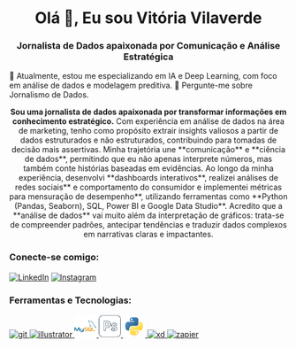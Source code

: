 <h1 align="center">Olá 👋, Eu sou Vitória Vilaverde</h1> <h3 align="center">Jornalista de Dados apaixonada por Comunicação e Análise Estratégica</h3>
🌱 Atualmente, estou me especializando em IA  e Deep Learning, com foco em análise de dados e modelagem preditiva.
💬 Pergunte-me sobre Jornalismo de Dados.
<p align="center"><strong>Sou uma jornalista de dados apaixonada por transformar informações em conhecimento estratégico.</strong> Com experiência em análise de dados na área de marketing, tenho como propósito extrair insights valiosos a partir de dados estruturados e não estruturados, contribuindo para tomadas de decisão mais assertivas. Minha trajetória une **comunicação** e **ciência de dados**, permitindo que eu não apenas interprete números, mas também conte histórias baseadas em evidências. Ao longo da minha experiência, desenvolvi **dashboards interativos**, realizei análises de redes sociais** e comportamento do consumidor e implementei métricas para mensuração de desempenho**, utilizando ferramentas como **Python (Pandas, Seaborn), SQL, Power BI e Google Data Studio**. Acredito que a **análise de dados** vai muito além da interpretação de gráficos: trata-se de compreender padrões, antecipar tendências e traduzir dados complexos em narrativas claras e impactantes.</p> <h3 align="left">Conecte-se comigo:</h3> <p align="left"> <a href="https://www.linkedin.com/in/vit%C3%B3ria-vilaverde-07b656218/" target="blank"><img align="center" src="https://raw.githubusercontent.com/rahuldkjain/github-profile-readme-generator/master/src/images/icons/Social/linked-in-alt.svg" alt="LinkedIn" height="30" width="40" /></a> <a href="https://instagram.com/vick_vilaverde" target="blank"><img align="center" src="https://raw.githubusercontent.com/rahuldkjain/github-profile-readme-generator/master/src/images/icons/Social/instagram.svg" alt="Instagram" height="30" width="40" /></a> </p> <h3 align="left">Ferramentas e Tecnologias:</h3> <p align="left"> <a href="https://git-scm.com/" target="_blank" rel="noreferrer"> <img src="https://www.vectorlogo.zone/logos/git-scm/git-scm-icon.svg" alt="git" width="40" height="40"/> </a> <a href="https://www.adobe.com/in/products/illustrator.html" target="_blank" rel="noreferrer"> <img src="https://www.vectorlogo.zone/logos/adobe_illustrator/adobe_illustrator-icon.svg" alt="illustrator" width="40" height="40"/> </a> <a href="https://www.mysql.com/" target="_blank" rel="noreferrer"> <img src="https://raw.githubusercontent.com/devicons/devicon/master/icons/mysql/mysql-original-wordmark.svg" alt="mysql" width="40" height="40"/> </a> <a href="https://www.photoshop.com/en" target="_blank" rel="noreferrer"> <img src="https://raw.githubusercontent.com/devicons/devicon/master/icons/photoshop/photoshop-line.svg" alt="photoshop" width="40" height="40"/> </a> <a href="https://www.python.org" target="_blank" rel="noreferrer"> <img src="https://raw.githubusercontent.com/devicons/devicon/master/icons/python/python-original.svg" alt="python" width="40" height="40"/> </a> <a href="https://www.adobe.com/products/xd.html" target="_blank" rel="noreferrer"> <img src="https://cdn.worldvectorlogo.com/logos/adobe-xd.svg" alt="xd" width="40" height="40"/> </a> <a href="https://zapier.com" target="_blank" rel="noreferrer"> <img src="https://www.vectorlogo.zone/logos/zapier/zapier-icon.svg" alt="zapier" width="40" height="40"/> </a> </p> <p align="center"> 
